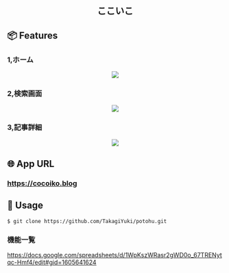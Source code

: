 
<h2 align="center">ここいこ</h2>

## 📦 Features

### 1,ホーム

<p align="center">
  <img src="https://user-images.githubusercontent.com/62293736/90459474-652da900-e13c-11ea-9b7f-25c8af5444d7.png" />
</p>

### 2,検索画面
<p align="center">
  <img src="https://user-images.githubusercontent.com/62293736/90461926-94471900-e142-11ea-9e33-dbf1788a7b59.png" />
</p>

### 3,記事詳細
<p align="center">
  <img src="https://user-images.githubusercontent.com/62293736/90461926-94471900-e142-11ea-9e33-dbf1788a7b59.png" />
</p>

## 🌐 App URL

### **https://cocoiko.blog**  

## 💬 Usage

`$ git clone https://github.com/TakagiYuki/potohu.git`

### 機能一覧
https://docs.google.com/spreadsheets/d/1WpKszWRasr2gWD0o_67TRENytqc-Hmf4/edit#gid=1605641624


